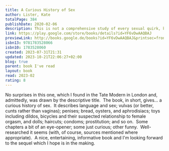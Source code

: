 ```yaml
---
title: A Curious History of Sex
author: Lister, Kate
totalPage: 384
publishDate: 2020-02-06
description: This is not a comprehensive study of every sexual quirk, kink and ritual across all cultures throughout time, as that would entail writing an encyclopaedia. Rather, this is a drop in the ocean, a paddle in the shallow end of sex history, but I hope you will get pleasantly wet nonetheless. The act of sex has not changed since people first worked out what went where, but the ways in which society dictates how sex is culturally understood and performed have varied significantly through the ages. Humans are the only creatures that stigmatise particular sexual practices, and sex remains a deeply divisive issue around the world. Attitudes will change and grow – hopefully for the better – but sex will never be free of stigma or shame unless we acknowledge where it has come from. Based on the popular research project Whores of Yore, and written with her distinctive humour and wit, A Curious History of Sex draws upon Dr Kate Lister’s extensive knowledge of sex history. From medieval impotence tests to twentieth-century testicle thefts, from the erotic frescoes of Pompeii, to modern-day sex doll brothels, Kate unashamedly roots around in the pants of history, debunking myths, challenging stereotypes and generally getting her hands dirty. This fascinating book is peppered with surprising and informative historical slang, and illustrated with eye-opening, toe-curling and meticulously sourced images from the past. You will laugh, you will wince and you will wonder just how much has actually changed.
link: https://play.google.com/store/books/details?id=YF6vDwAAQBAJ
previewLink: http://books.google.de/books?id=YF6vDwAAQBAJ&printsec=frontcover&dq=Kate+Lister,+A+curious+history+of+sex&hl=&as_pt=BOOKS&cd=1&source=gbs_api
isbn13: 9781783528066
isbn10: 1783528060
created: 2023-07-31T21:31
updated: 2023-10-21T22:06:27+02:00
blog: true
parent: book I've read
layout: book
read: 2023-02
rating: 8
---
```


No surprises in this one, which I found in the Tate Modern in London and, admittedly, was drawn by the descriptive title.  The book, in short, gives... a curious history of sex.  It describes language and sex; vulvas (or better, cunts rather than vaginas); penises; bread, oysters, and aphrodisiacs; toys including dildos, bicycles and their suspected relationship to female orgasm, and dolls; haircuts; condoms; prostitution; and so on.  Some chapters a bit of an eye-opener; some just curious; other funny.  Well-researched it seems (with, of course, sources mentioned where appropriate).  A nice, entertaining, informative book and I'm looking forward to the sequel which I hope is in the making.